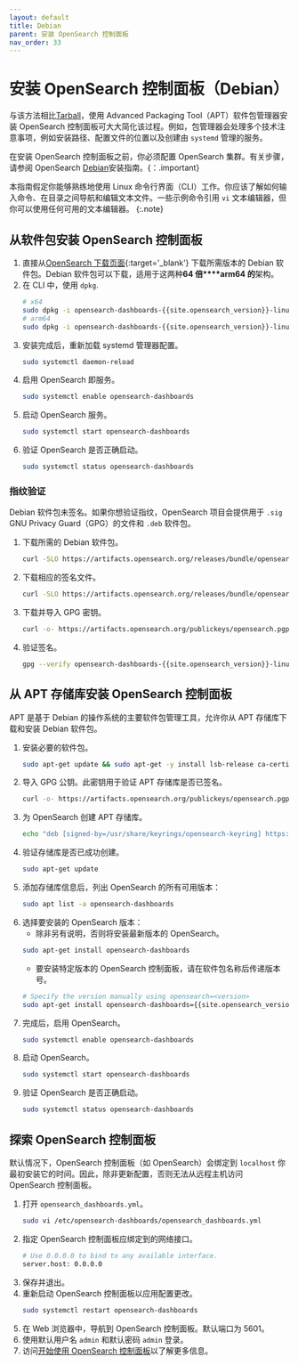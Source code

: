```yaml
---
layout: default
title: Debian
parent: 安装 OpenSearch 控制面板
nav_order: 33
---
```


# 安装 OpenSearch 控制面板（Debian）

与该方法相比[Tarball]({{site.url}}{{site.baseurl}}/install-and-configure/install-dashboards/tar/)，使用 Advanced Packaging Tool（APT）软件包管理器安装 OpenSearch 控制面板可大大简化该过程。例如，包管理器会处理多个技术注意事项，例如安装路径、配置文件的位置以及创建由 `systemd` 管理的服务。

在安装 OpenSearch 控制面板之前，你必须配置 OpenSearch 集群。有关步骤，请参阅 OpenSearch [Debian]({{site.url}}{{site.baseurl}}/install-and-configure/install-opensearch/debian/)安装指南。{：.important}

本指南假定你能够熟练地使用 Linux 命令行界面（CLI）工作。你应该了解如何输入命令、在目录之间导航和编辑文本文件。一些示例命令引用 `vi` 文本编辑器，但你可以使用任何可用的文本编辑器。
{:.note}

## 从软件包安装 OpenSearch 控制面板

1. 直接从[OpenSearch 下载页面](https://opensearch.org/downloads.html){:target='\_blank'} 下载所需版本的 Debian 软件包。Debian 软件包可以下载，适用于这两种**64 倍****arm64 的**架构。
1. 在 CLI 中，使用 `dpkg`.
   ```bash
   # x64
   sudo dpkg -i opensearch-dashboards-{{site.opensearch_version}}-linux-x64.deb
   # arm64
   sudo dpkg -i opensearch-dashboards-{{site.opensearch_version}}-linux-arm64.deb
   ```
1. 安装完成后，重新加载 systemd 管理器配置。
    ```bash
    sudo systemctl daemon-reload
    ```
1. 启用 OpenSearch 即服务。
    ```bash
    sudo systemctl enable opensearch-dashboards
    ```
1. 启动 OpenSearch 服务。
    ```bash
    sudo systemctl start opensearch-dashboards
    ```
1. 验证 OpenSearch 是否正确启动。
    ```bash
    sudo systemctl status opensearch-dashboards
    ```

### 指纹验证

Debian 软件包未签名。如果你想验证指纹，OpenSearch 项目会提供用于 `.sig` GNU Privacy Guard（GPG）的文件和 `.deb` 软件包。

1. 下载所需的 Debian 软件包。
   ```bash
   curl -SLO https://artifacts.opensearch.org/releases/bundle/opensearch-dashboards/{{site.opensearch_version}}/opensearch-dashboards-{{site.opensearch_version}}-linux-x64.deb
   ```
1. 下载相应的签名文件。
   ```bash
   curl -SLO https://artifacts.opensearch.org/releases/bundle/opensearch-dashboards/{{site.opensearch_version}}/opensearch-dashboards-{{site.opensearch_version}}-linux-x64.deb.sig
   ```
1. 下载并导入 GPG 密钥。
   ```bash
   curl -o- https://artifacts.opensearch.org/publickeys/opensearch.pgp | gpg --import -
   ```
1. 验证签名。
   ```bash
   gpg --verify opensearch-dashboards-{{site.opensearch_version}}-linux-x64.deb.sig opensearch-dashboards-{{site.opensearch_version}}-linux-x64.deb
   ```

## 从 APT 存储库安装 OpenSearch 控制面板

APT 是基于 Debian 的操作系统的主要软件包管理工具，允许你从 APT 存储库下载和安装 Debian 软件包。

1. 安装必要的软件包。
   ```bash
   sudo apt-get update && sudo apt-get -y install lsb-release ca-certificates curl gnupg2
   ```
1. 导入 GPG 公钥。此密钥用于验证 APT 存储库是否已签名。
    ```bash
    curl -o- https://artifacts.opensearch.org/publickeys/opensearch.pgp | sudo gpg --dearmor --batch --yes -o /usr/share/keyrings/opensearch-keyring
    ```
1. 为 OpenSearch 创建 APT 存储库。
   ```bash
   echo "deb [signed-by=/usr/share/keyrings/opensearch-keyring] https://artifacts.opensearch.org/releases/bundle/opensearch-dashboards/2.x/apt stable main" | sudo tee /etc/apt/sources.list.d/opensearch-dashboards-2.x.list
   ```
1. 验证存储库是否已成功创建。
    ```bash
    sudo apt-get update
    ```
1. 添加存储库信息后，列出 OpenSearch 的所有可用版本：
   ```bash
   sudo apt list -a opensearch-dashboards
   ```
1. 选择要安装的 OpenSearch 版本：
   - 除非另有说明，否则将安装最新版本的 OpenSearch。
   ```bash
   sudo apt-get install opensearch-dashboards
   ```
   - 要安装特定版本的 OpenSearch 控制面板，请在软件包名称后传递版本号。
   ```bash
   # Specify the version manually using opensearch=<version>
   sudo apt-get install opensearch-dashboards={{site.opensearch_version}}
   ```
1. 完成后，启用 OpenSearch。
    ```bash
    sudo systemctl enable opensearch-dashboards
    ```
1. 启动 OpenSearch。
    ```bash
    sudo systemctl start opensearch-dashboards
    ```
1. 验证 OpenSearch 是否正确启动。
    ```bash
    sudo systemctl status opensearch-dashboards
    ```

## 探索 OpenSearch 控制面板

默认情况下，OpenSearch 控制面板（如 OpenSearch）会绑定到 `localhost` 你最初安装它的时间。因此，除非更新配置，否则无法从远程主机访问 OpenSearch 控制面板。

1. 打开 `opensearch_dashboards.yml`。
    ```bash
    sudo vi /etc/opensearch-dashboards/opensearch_dashboards.yml
    ```
1. 指定 OpenSearch 控制面板应绑定到的网络接口。
    ```bash
    # Use 0.0.0.0 to bind to any available interface.
    server.host: 0.0.0.0
    ```
1. 保存并退出。
1. 重新启动 OpenSearch 控制面板以应用配置更改。
    ```bash
    sudo systemctl restart opensearch-dashboards
    ```
1. 在 Web 浏览器中，导航到 OpenSearch 控制面板。默认端口为 5601。
1. 使用默认用户名 `admin` 和默认密码 `admin` 登录。
1. 访问[开始使用 OpenSearch 控制面板]({{site.url}}{{site.baseurl}}/dashboards/index/)以了解更多信息。
